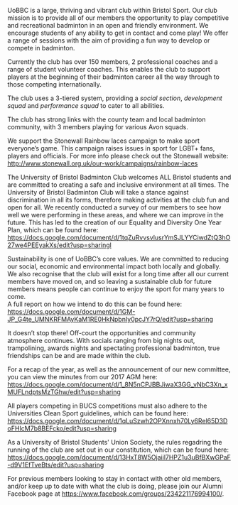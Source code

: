 UoBBC is a large, thriving and vibrant club within Bristol Sport. Our club mission is to provide all of our members the opportunity to play competitive and recreational badminton in an open and friendly environment. We encourage students of any ability to get in contact and come play! We offer a range of sessions with the aim of providing a fun way to develop or compete in badminton.

Currently the club has over 150 members, 2 professional coaches and a range of student volunteer coaches. This enables the club to support players at the beginning of their badminton career all the way through to those competing internationally.

The club uses a 3-tiered system, providing a *social section*, *development squad* and *performance squad* to cater to all abilities.

The club has strong links with the county team and local badminton community, with 3 members playing for various Avon squads. 

We support the Stonewall Rainbow laces campaign to make sport everyone’s game. This campaign raises issues in sport for LGBT+ fans, players and officials. For more info please check out the Stonewall website: http://www.stonewall.org.uk/our-work/campaigns/rainbow-laces 

The University of Bristol Badminton Club welcomes ALL Bristol students and are committed to creating a safe and inclusive environment at all times.
The University of Bristol Badminton Club will take a stance against discrimination in all its forms, therefore making activities at the club fun and open for all.
We recently conducted a survey of our members to see how well we were performing in these areas, and where we can improve in the future. This has led to the creation of our Equality and Diversity One Year Plan, which can be found here: https://docs.google.com/document/d/1tqZuRvvsvlusrYmSJLYYCiwdZtQ3hO27we4PEEyakXs/edit?usp=sharingl 

Sustainability is one of UoBBC’s core values. We are committed to reducing our social, economic and environmental impact both locally and globally. We also recognise that the club will exist for a long time after all our current members have moved on, and so leaving a sustainable club for future members means people can continue to enjoy the sport for many years to come.  
A full report on how we intend to do this can be found here: https://docs.google.com/document/d/1GM-JP_G4te_UMNKRFMAyKaM1RE0HkNpbnIy0pcJY7rQ/edit?usp=sharing

It doesn’t stop there! Off-court the opportunities and community atmosphere continues. With socials ranging from big nights out, trampolining, awards nights and spectating professional badminton, true friendships can be and are made within the club.

For a recap of the year, as well as the announcement of our new committee, you can view the minutes from our 2017 AGM here: https://docs.google.com/document/d/1_8N5nCPJBBJiwaX3GG_vNbC3Xn_xMUFLndptsMzTGhw/edit?usp=sharing

All players competing in BUCS competitions must also adhere to the Universities Clean Sport guidelines, which can be found here: https://docs.google.com/document/d/1qLuSzwh2OPXnnxh70Ly6Rel65D3DoFHIcM7b8BEFcko/edit?usp=sharing

As a University of Bristol Students' Union Society, the rules regadring the running of the club are set out in our constitution, which can be found here: https://docs.google.com/document/d/13HxT8W5Ojaiil7HPZ1u3uBfBXwGPaF-d9V1EfTveBts/edit?usp=sharing

For previous members looking to stay in contact with other old members, and/or keep up to date with what the club is doing, please join our Alumni Facebook page at https://www.facebook.com/groups/234221176994100/.  

